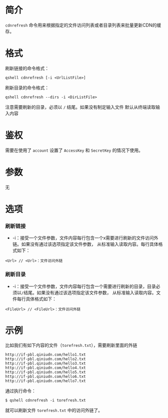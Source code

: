 # 简介
`cdnrefresh` 命令用来根据指定的文件访问列表或者目录列表来批量更新CDN的缓存。

# 格式
刷新链接的命令格式：
```
qshell cdnrefresh [-i <UrlListFile>]
```

刷新目录的命令格式：
```
qshell cdnrefresh --dirs -i <DirListFile>
```

注意需要刷新的目录，必须以 `/` 结尾。如果没有制定输入文件 <UrlListFile> 默认从终端读取输入内容

# 鉴权
需要在使用了 `account` 设置了 `AccessKey` 和 `SecretKey` 的情况下使用。

# 参数
无

# 选项
### 刷新链接
- -i：接受一个文件参数，文件内容每行包含一个x需要进行刷新的文件访问外链。如果没有通过该选项指定该文件参数， 从标准输入读取内容。每行具体格式如下：
```
<Url> // <Url>：文件访问外链
```

### 刷新目录
- -i：接受一个文件参数，文件内容每行包含一个需要进行刷新的目录，目录必须以`/`结尾。如果没有通过该选项指定该文件参数， 从标准输入读取内容。文件每行具体格式如下：
```
<FileUrl> // <FileUrl>：文件访问外链
```

# 示例
比如我们有如下内容的文件（`torefresh.txt`），需要刷新里面的外链
```
http://if-pbl.qiniudn.com/hello1.txt
http://if-pbl.qiniudn.com/hello2.txt
http://if-pbl.qiniudn.com/hello3.txt
http://if-pbl.qiniudn.com/hello4.txt
http://if-pbl.qiniudn.com/hello5.txt
http://if-pbl.qiniudn.com/hello6.txt
http://if-pbl.qiniudn.com/hello7.txt
```

通过执行命令：
```
$ qshell cdnrefresh -i torefresh.txt
```

就可以刷新文件 `torefresh.txt` 中的访问外链了。
